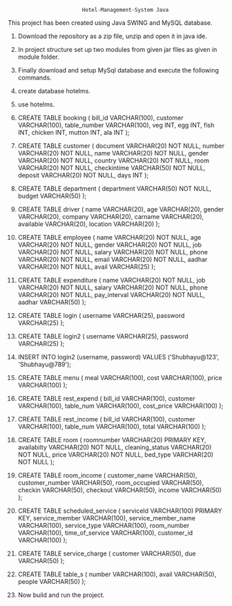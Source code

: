 							Hotel-Management-System Java
This project has been created using Java SWING and MySQL database.
   1. Download the repository as a zip file, unzip and open it in java ide.
   2. In project structure set up two modules from given jar files as given in module folder.
   3. Finally download and setup MySql database and execute the following commands.
   4.  create database hotelms.
   5.   use hotelms.
   6.   CREATE TABLE booking (
               bill_id VARCHAR(100),
               customer VARCHAR(100),
               table_number VARCHAR(100),
                veg INT,
               egg INT,
               fish INT,
               chicken INT,
               mutton INT,
               ala INT
            );
7.    CREATE TABLE customer (
    document VARCHAR(20) NOT NULL,
    number VARCHAR(20) NOT NULL,
    name VARCHAR(20) NOT NULL,
    gender VARCHAR(20) NOT NULL,
    country VARCHAR(20) NOT NULL,
    room VARCHAR(20) NOT NULL,
    checkintime VARCHAR(50) NOT NULL,
    deposit VARCHAR(20) NOT NULL,
    days INT
);
8.   CREATE TABLE department (
    department VARCHAR(50) NOT NULL,
    budget VARCHAR(50)
);
9.  CREATE TABLE driver (
    name VARCHAR(20),
    age VARCHAR(20),
    gender VARCHAR(20),
    company VARCHAR(20),
    carname VARCHAR(20),
    available VARCHAR(20),
    location VARCHAR(20)
);
10.  CREATE TABLE employee (
    name VARCHAR(20) NOT NULL,
    age VARCHAR(20) NOT NULL,
    gender VARCHAR(20) NOT NULL,
    job VARCHAR(20) NOT NULL,
    salary VARCHAR(20) NOT NULL,
    phone VARCHAR(20) NOT NULL,
    email VARCHAR(20) NOT NULL,
    aadhar VARCHAR(20) NOT NULL,
    avail VARCHAR(25)
);
11.    CREATE TABLE expenditure (
    name VARCHAR(20) NOT NULL,
    job VARCHAR(20) NOT NULL,
    salary VARCHAR(20) NOT NULL,
    phone VARCHAR(20) NOT NULL,
    pay_interval VARCHAR(20) NOT NULL,
    aadhar VARCHAR(50)
);
12.   CREATE TABLE login (
    username VARCHAR(25),
    password VARCHAR(25)
);
13.  CREATE TABLE login2 (
    username VARCHAR(25),
    password VARCHAR(25)
);
14.   INSERT INTO login2 (username, password) VALUES ('Shubhayu@123', 'Shubhayu@789');

15.   CREATE TABLE menu (
    meal VARCHAR(100),
    cost VARCHAR(100),
    price VARCHAR(100)
);
16.  CREATE TABLE rest_expend (
    bill_id VARCHAR(100),
    customer VARCHAR(100),
    table_num VARCHAR(100),
    cost_price VARCHAR(100)
);
17.  CREATE TABLE rest_income (
    bill_id VARCHAR(100),
    customer VARCHAR(100),
    table_num VARCHAR(100),
    total VARCHAR(100)
);
18.  CREATE TABLE room (
    roomnumber VARCHAR(20) PRIMARY KEY,
    availabilty VARCHAR(20) NOT NULL,
    cleaning_status VARCHAR(20) NOT NULL,
    price VARCHAR(20) NOT NULL,
    bed_type VARCHAR(20) NOT NULL
);
19.  CREATE TABLE room_income (
    customer_name VARCHAR(50),
    customer_number VARCHAR(50),
    room_occupied VARCHAR(50),
    checkin VARCHAR(50),
    checkout VARCHAR(50),
    income VARCHAR(50)
);
20. CREATE TABLE scheduled_service (
    serviceId VARCHAR(100) PRIMARY KEY,
    service_member VARCHAR(100),
    service_member_name VARCHAR(100),
    service_type VARCHAR(100),
    room_number VARCHAR(100),
    time_of_service VARCHAR(100),
    customer_id VARCHAR(100)
);
21.  CREATE TABLE service_charge (
    customer VARCHAR(50),
    due VARCHAR(50)
);
22.  CREATE TABLE table_s (
    number VARCHAR(100),
    avail VARCHAR(50),
    people VARCHAR(50)
);

23. Now build and run the project.












